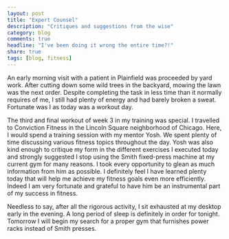 ```yaml
---
layout: post
title: "Expert Counsel"
description: "Critiques and suggestions from the wise"
category: blog
comments: true
headline: "I've been doing it wrong the entire time?!"
share: true
tags: [blog, fitness]
---
```

An early morning visit with a patient in Plainfield was proceeded by yard work.  After cutting down some wild trees in the backyard, mowing the lawn was the next order.  Despite completing the task in less time than it normally requires of me, I still had plenty of energy and had barely broken a sweat.  Fortunate was I as today was a workout day.

The third and final workout of week 3 in my training was special.  I travelled to Conviction Fitness in the Lincoln Square neighborhood of Chicago.  Here, I would spend a training session with my mentor Yosh.  We spent plenty of time discussing various fitness topics throughout the day.  Yosh was also kind enough to critique my form in the different exercises I executed today and strongly suggested I stop using the Smith fixed-press machine at my current gym for many reasons.  I took every opportunity to glean as much information from him as possible.  I definitely feel I have learned plenty today that will help me achieve my fitness goals even more efficiently.  Indeed I am very fortunate and grateful to have him be an instrumental part of my success in fitness.

Needless to say, after all the rigorous activity, I sit exhausted at my desktop early in the evening.  A long period of sleep is definitely in order for tonight.  Tomorrow I will begin my search for a proper gym that furnishes power racks instead of Smith presses.
